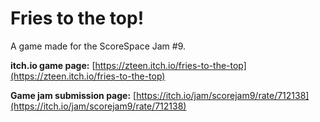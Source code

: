 # Fries to the top!

A game made for the ScoreSpace Jam #9.

**itch.io game page:** [https://zteen.itch.io/fries-to-the-top](https://zteen.itch.io/fries-to-the-top)

**Game jam submission page:** [https://itch.io/jam/scorejam9/rate/712138](https://itch.io/jam/scorejam9/rate/712138)
